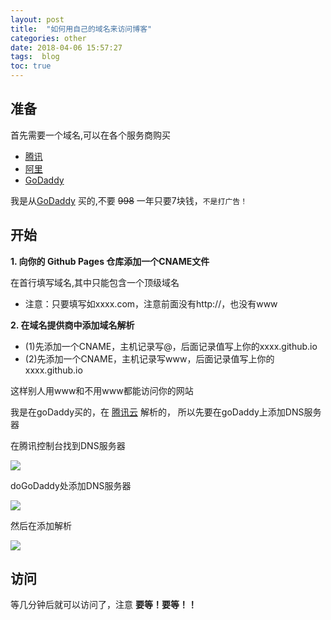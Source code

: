 ```yaml
---
layout: post
title:  "如何用自己的域名来访问博客"
categories: other
date: 2018-04-06 15:57:27
tags:  blog
toc: true
---
```


## 准备

首先需要一个域名,可以在各个服务商购买

  * [腾讯](https://dnspod.cloud.tencent.com/act/yearendsales?from=dnspodqcloud)
  * [阿里](https://wanwang.aliyun.com/?utm_content=se_1010760)
  * [GoDaddy](https://sg.godaddy.com/zh/domains)

<!-- more -->


我是从[GoDaddy](https://sg.godaddy.com/zh/domains) 买的,不要 <del>998</del> 一年只要7块钱，`不是打广告！`


## 开始

**1. 向你的 Github Pages 仓库添加一个CNAME文件**

在首行填写域名,其中只能包含一个顶级域名

- 注意：只要填写如xxxx.com，注意前面没有http://，也没有www


**2. 在域名提供商中添加域名解析**

- (1)先添加一个CNAME，主机记录写@，后面记录值写上你的xxxx.github.io
- (2)先添加一个CNAME，主机记录写www，后面记录值写上你的xxxx.github.io

这样别人用www和不用www都能访问你的网站

我是在goDaddy买的，在 [腾讯云](https://console.qcloud.com/domain) 解析的，
所以先要在goDaddy上添加DNS服务器

在腾讯控制台找到DNS服务器

![](http://ww1.sinaimg.cn/large/0060GLrDgy1fq30hr5htuj30fe02sdfz.jpg)

doGoDaddy处添加DNS服务器

![](http://ww1.sinaimg.cn/large/0060GLrDgy1fq30gyext9j30ta07fq32.jpg)

然后在添加解析

![](http://ww1.sinaimg.cn/large/0060GLrDgy1fq30knvgcjj30xb07jaan.jpg)


## 访问

等几分钟后就可以访问了，注意 **要等！要等！！**
